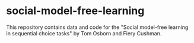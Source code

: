 # social-model-free-learning
This repository contains data and code for the "Social model-free learning in sequential choice tasks" by Tom Osborn and Fiery Cushman.
